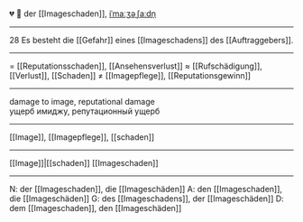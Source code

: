 💔 🔵 der [[Imageschaden]], [iˈmaːʒəˌʃaːdn̩](https://youglish.com/pronounce/Imageschaden/german)

---
28 Es besteht die [[Gefahr]] eines [[Imageschadens]] des [[Auftraggebers]].

---
= [[Reputationsschaden]], [[Ansehensverlust]]
≈ [[Rufschädigung]], [[Verlust]], [[Schaden]]
≠ [[Imagepflege]], [[Reputationsgewinn]]

---
damage to image, reputational damage  
ущерб имиджу, репутационный ущерб

---
[[Image]], [[Imagepflege]], [[schaden]]

---
[[Image]]|[[schaden]]
[[Imageschaden]]


---
N: der [[Imageschaden]], die [[Imageschäden]]
A: den [[Imageschaden]], die [[Imageschäden]]
G: des [[Imageschadens]], der [[Imageschäden]]
D: dem [[Imageschaden]], den [[Imageschäden]]
